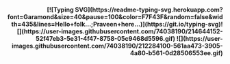 <p align="center">
<h4 align="right">
[![Typing SVG](https://readme-typing-svg.herokuapp.com?font=Garamond&size=40&pause=100&color=F7F43F&random=false&width=435&lines=Hello+folk...;Praveen+here...)](https://git.io/typing-svg)![](https://user-images.githubusercontent.com/74038190/214644152-52f47eb3-5e31-4f47-8758-05c9468d5596.gif)
![](https://user-images.githubusercontent.com/74038190/212284100-561aa473-3905-4a80-b561-0d28506553ee.gif) </h4>
</p>
